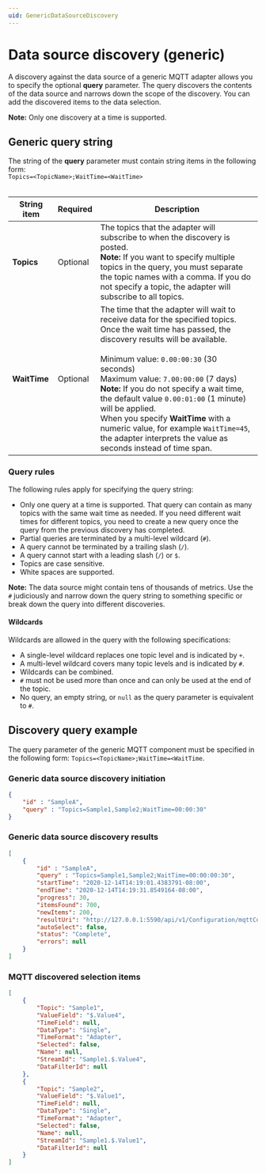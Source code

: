 ```yaml
---
uid: GenericDataSourceDiscovery
---
```


# Data source discovery (generic)

A discovery against the data source of a generic MQTT adapter allows you to specify the optional **query** parameter. The query discovers the contents of the data source and narrows down the scope of the discovery. You can add the discovered items to the data selection.

**Note:** Only one discovery at a time is supported.

## Generic query string

The string of the **query** parameter must contain string items in the following form: <br>`Topics=<TopicName>;WaitTime=<WaitTime>`<br><br>

| String item      | Required | Description |
|------------------|----------|-------------|
| **Topics**       | Optional |  The topics that the adapter will subscribe to when the discovery is posted.<br>**Note:** If you want to specify multiple topics in the query, you must separate the topic names with a comma. If you do not specify a topic, the adapter will subscribe to all topics. |
| **WaitTime**     | Optional |  The time that the adapter will wait to receive data for the specified topics. Once the wait time has passed, the discovery results will be available.<br><br>Minimum value: `0.00:00:30` (30 seconds)<br>Maximum value: `7.00:00:00` (7 days)<br>**Note:** If you do not specify a wait time, the default value `0.00:01:00` (1 minute) will be applied.<br>When you specify **WaitTime** with a numeric value, for example `WaitTime=45`, the adapter interprets the value as seconds instead of time span.          |

### Query rules

The following rules apply for specifying the query string:

- Only one query at a time is supported. That query can contain as many topics with the same wait time as needed. If you need different wait times for different topics, you need to create a new query once the query from the previous discovery has completed.
- Partial queries are terminated by a multi-level wildcard (`#`).
- A query cannot be terminated by a trailing slash (`/`).
- A query cannot start with a leading slash (`/`) or `$`.
- Topics are case sensitive.
- White spaces are supported.

**Note:** The data source might contain tens of thousands of metrics. Use the `#` judiciously and narrow down the query string to something specific or break down the query into different discoveries.

#### Wildcards

Wildcards are allowed in the query with the following specifications:

- A single-level wildcard replaces one topic level and is indicated by `+`.
- A multi-level wildcard covers many topic levels and is indicated by `#`.
- Wildcards can be combined.
- `#` must not be used more than once and can only be used at the end of the topic.
- No query, an empty string, or `null` as the query parameter is equivalent to `#`.

## Discovery query example

The query parameter of the generic MQTT component must be specified in the following form:
`Topics=<TopicName>;WaitTime=<WaitTime`.

### Generic data source discovery initiation

```json
{
	"id" : "SampleA",
	"query" : "Topics=Sample1,Sample2;WaitTime=00:00:30"
}
```

### Generic data source discovery results

```json
[
    {
	    "id" : "SampleA",
	    "query" : "Topics=Sample1,Sample2;WaitTime=00:00:00:30",
	    "startTime": "2020-12-14T14:19:01.4383791-08:00",
	    "endTime": "2020-12-14T14:19:31.8549164-08:00",
	    "progress": 30,
	    "itemsFound": 700,
	    "newItems": 200,
	    "resultUri": "http://127.0.0.1:5590/api/v1/Configuration/mqttComponentId/Discoveries/40/result",
	    "autoSelect": false,
	    "status": "Complete",
	    "errors": null
	}
]
```

### MQTT discovered selection items

```json
[
    {
        "Topic": "Sample1",
        "ValueField": "$.Value4",
        "TimeField": null,
        "DataType": "Single",
        "TimeFormat": "Adapter",
        "Selected": false,
        "Name": null,
        "StreamId": "Sample1.$.Value4",
        "DataFilterId": null
    },
    {
        "Topic": "Sample2",
        "ValueField": "$.Value1",
        "TimeField": null,
        "DataType": "Single",
        "TimeFormat": "Adapter",
        "Selected": false,
        "Name": null,
        "StreamId": "Sample1.$.Value1",
        "DataFilterId": null
    }
]
```